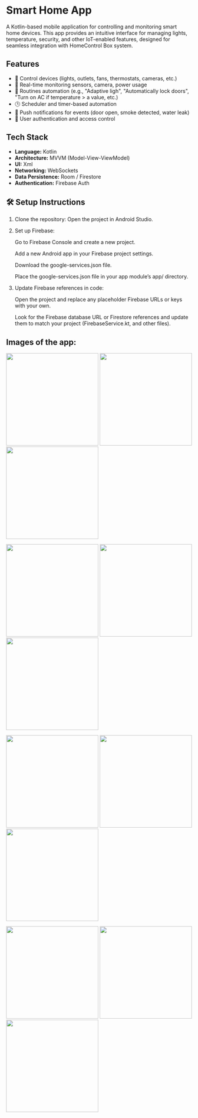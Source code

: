 # Smart Home App

A Kotlin-based mobile application for controlling and monitoring smart home devices. This app provides an intuitive interface for managing lights,
temperature, security, and other IoT-enabled features, designed for seamless integration with HomeControl Box system.

## Features

- 🔌 Control devices (lights, outlets, fans, thermostats, cameras, etc.)
- 📡 Real-time monitoring sensors, camera, power usage
- 🧠 Routines automation (e.g., "Adaptive ligh", "Automatically lock doors", "Turn on AC if temperature > a value, etc.)
- 🕒 Scheduler and timer-based automation
- 🔔 Push notifications for events (door open, smoke detected, water leak)
- 👤 User authentication and access control

## Tech Stack

- **Language:** Kotlin
- **Architecture:** MVVM (Model-View-ViewModel)
- **UI:** Xml
- **Networking:**  WebSockets
- **Data Persistence:** Room / Firestore
- **Authentication:** Firebase Auth

## 🛠️ Setup Instructions

1. Clone the repository:
Open the project in Android Studio.

2. Set up Firebase:

    Go to Firebase Console and create a new project.

    Add a new Android app in your Firebase project settings.

    Download the google-services.json file.

    Place the google-services.json file in your app module’s app/ directory.

3. Update Firebase references in code:

    Open the project and replace any placeholder Firebase URLs or keys with your own.

    Look for the Firebase database URL or Firestore references and update them to match your project (FirebaseService.kt, and other files).


## Images of the app:

<p>
  <img src="images/img1.jpeg" width="250" />
  <img src="images/img2.jpeg" width="250" />
  <img src="images/img3.jpeg" width="250" />
</p>

<p>
  <img src="images/img4.jpeg" width="250" />
  <img src="images/img5.jpeg" width="250" />
  <img src="images/img6.jpeg" width="250" />
</p>

<p>
  <img src="images/img7.jpeg" width="250" />
  <img src="images/img8.jpeg" width="250" />
  <img src="images/img9.jpeg" width="250" />
</p>

<p>
  <img src="images/img10.jpeg" width="250" />
  <img src="images/img11.jpeg" width="250" />
  <img src="images/img12.jpeg" width="250" />
</p>


